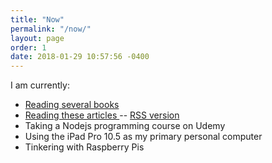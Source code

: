 ```yaml
---
title: "Now"
permalink: "/now/"
layout: page
order: 1
date: 2018-01-29 10:57:56 -0400
---
```

I am currently:

- [Reading several books](https://www.goodreads.com/user/show/5382435-frank-mcpherson)
- [Reading these articles ](http://radio3.io/users/frankm/) -- [RSS version](http://radio3.io/users/frankm/rss.xml)
- Taking a Nodejs programming course on Udemy
- Using the iPad Pro 10.5 as my primary personal computer
- Tinkering with Raspberry Pis
